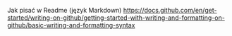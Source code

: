 

Jak pisać w Readme (język Markdown)
https://docs.github.com/en/get-started/writing-on-github/getting-started-with-writing-and-formatting-on-github/basic-writing-and-formatting-syntax
